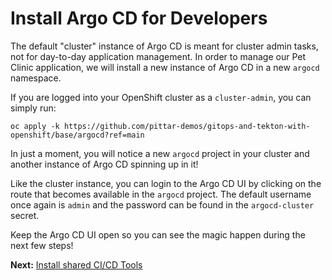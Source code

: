 # Install Argo CD for Developers

The default "cluster" instance of Argo CD is meant for cluster admin tasks, not for day-to-day application management.  In order to manage our Pet Clinic application, we will install a new instance of Argo CD in a new `argocd` namespace.

If you are logged into your OpenShift cluster as a `cluster-admin`, you can simply run:

```
oc apply -k https://github.com/pittar-demos/gitops-and-tekton-with-openshift/base/argocd?ref=main
```

In just a moment, you will notice a new `argocd` project in your cluster and another instance of Argo CD spinning up in it!

Like the cluster instance, you can login to the Argo CD UI by clicking on the route that becomes available in the `argocd` project.  The default username once again is `admin` and the password can be found in the `argocd-cluster` secret.

Keep the Argo CD UI open so you can see the magic happen during the next few steps!

**Next:** [Install shared CI/CD Tools](03-install-shared-cicd-tools.md)
